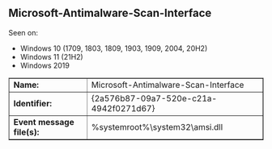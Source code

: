 ## Microsoft-Antimalware-Scan-Interface

Seen on:
* Windows 10 (1709, 1803, 1809, 1903, 1909, 2004, 20H2)
* Windows 11 (21H2)
* Windows 2019

<table border="1" class="docutils">
  <tbody>
    <tr>
      <td><b>Name:</b></td>
      <td>Microsoft-Antimalware-Scan-Interface</td>
    </tr>
    <tr>
      <td><b>Identifier:</b></td>
      <td>{2a576b87-09a7-520e-c21a-4942f0271d67}</td>
    </tr>
    <tr>
      <td><b>Event message file(s):</b></td>
      <td>%systemroot%\system32\amsi.dll</td>
    </tr>
  </tbody>
</table>

&nbsp;

